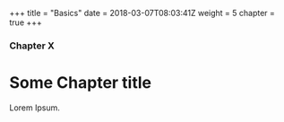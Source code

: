 +++
title = "Basics"
date = 2018-03-07T08:03:41Z
weight = 5
chapter = true
+++

### Chapter X

# Some Chapter title

Lorem Ipsum.
